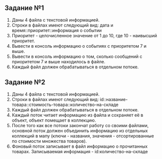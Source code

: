 ## Задание №1

1. Даны 4 файла с текстовой информацией.
2. Строки в файлах имеют следующий вид: дата и время::приоритет::информация о событии
3. Приоритет - целочисленное значение от 1 до 10, где 10 - наивысший приоритет.
4. Вывести в консоль информацию о событиях с приоритетом 7 и выше.
5. Вывести в консоль информацию о том, сколько сообщений с приоритетом 7 и выше находилось в файле.
6. Каждый файл должен обрабатываться в отдельном потоке.

## Задание №2

1. Даны 4 файла с текстовой информацией.
2. Строки в файлах имеют следующий вид: id::название-товара::стоимость-товара::количество-на-складе
3. Каждый файл должен обрабатываться в отдельном потоке.
4. Каждый поток читает информацию из файла и сохраняет её в объект, объект помещает в коллекцию.
5. После того как все потоки закончат работу со своими файлами, основной поток должен объединить информацию из отдельных
   коллекций в мапу (ключи - названия, значения - отсортированные по стоимости множества товаров).
6. Фоновый поток записывает в файл информацию о прочитанных товарах. Записываемая информация - id:количество-на-складе
